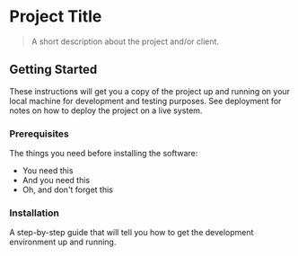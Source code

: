 # Project Title  
> A short description about the project and/or client.  

## Getting Started  
These instructions will get you a copy of the project up and running on your local machine for development and testing purposes. See deployment for notes on how to deploy the project on a live system.  

### Prerequisites  
The things you need before installing the software:  
- You need this  
- And you need this  
- Oh, and don't forget this  

### Installation  
A step-by-step guide that will tell you how to get the development environment up and running.  


